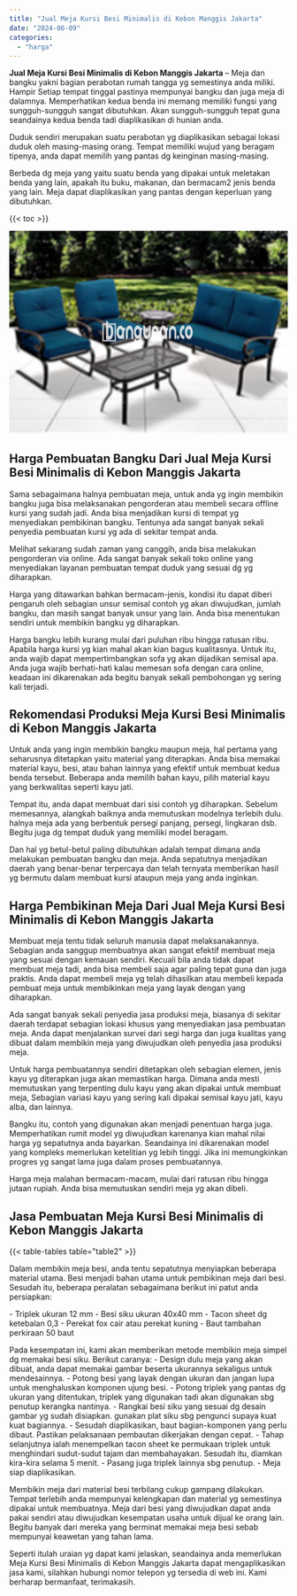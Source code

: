 ```yaml
---
title: "Jual Meja Kursi Besi Minimalis di Kebon Manggis Jakarta"
date: "2024-06-09"
categories: 
  - "harga"
---
```


**Jual Meja Kursi Besi Minimalis di Kebon Manggis Jakarta** – Meja dan bangku yakni bagian perabotan rumah tangga yg semestinya anda miliki. Hampir Setiap tempat tinggal pastinya mempunyai bangku dan juga meja di dalamnya. Memperhatikan kedua benda ini memang memiliki fungsi yang sungguh-sungguh sangat dibutuhkan. Akan sungguh-sungguh tepat guna seandainya kedua benda tadi diaplikasikan di hunian anda.

Duduk sendiri merupakan suatu perabotan yg diaplikasikan sebagai lokasi duduk oleh masing-masing orang. Tempat memiliki wujud yang beragam tipenya, anda dapat memilih yang pantas dg keinginan masing-masing.

Berbeda dg meja yang yaitu suatu benda yang dipakai untuk meletakan benda yang lain, apakah itu buku, makanan, dan bermacam2 jenis benda yang lain. Meja dapat diaplikasikan yang pantas dengan keperluan yang dibutuhkan.

{{< toc >}}

![Jual Meja Kursi Besi Minimalis di Kebon Manggis Jakarta](/images/jual-meja-besi-murah04.png)

## Harga Pembuatan Bangku Dari Jual Meja Kursi Besi Minimalis di Kebon Manggis Jakarta

Sama sebagaimana halnya pembuatan meja, untuk anda yg ingin membikin bangku juga bisa melaksanakan pengorderan atau membeli secara offline kursi yang sudah jadi. Anda bisa menjadikan kursi di tempat yg menyediakan pembikinan bangku. Tentunya ada sangat banyak sekali penyedia pembuatan kursi yg ada di sekitar tempat anda.

Melihat sekarang sudah zaman yang canggih, anda bisa melakukan pengorderan via online. Ada sangat banyak sekali toko online yang menyediakan layanan pembuatan tempat duduk yang sesuai dg yg diharapkan.

Harga yang ditawarkan bahkan bermacam-jenis, kondisi itu dapat diberi pengaruh oleh sebagian unsur semisal contoh yg akan diwujudkan, jumlah bangku, dan masih sangat banyak unsur yang lain. Anda bisa menentukan sendiri untuk membikin bangku yg diharapkan.

Harga bangku lebih kurang mulai dari puluhan ribu hingga ratusan ribu. Apabila harga kursi yg kian mahal akan kian bagus kualitasnya. Untuk itu, anda wajib dapat mempertimbangkan sofa yg akan dijadikan semisal apa. Anda juga wajib berhati-hati kalau memesan sofa dengan cara online, keadaan ini dikarenakan ada begitu banyak sekali pembohongan yg sering kali terjadi.

## Rekomendasi Produksi Meja Kursi Besi Minimalis di Kebon Manggis Jakarta

Untuk anda yang ingin membikin bangku maupun meja, hal pertama yang seharusnya ditetapkan yaitu material yang diterapkan. Anda bisa memakai material kayu, besi, atau bahan lainnya yang efektif untuk membuat kedua benda tersebut. Beberapa anda memilih bahan kayu, pilih material kayu yang berkwalitas seperti kayu jati.

Tempat itu, anda dapat membuat dari sisi contoh yg diharapkan. Sebelum memesannya, alangkah baiknya anda memutuskan modelnya terlebih dulu. halnya meja ada yang berbentuk persegi panjang, persegi, lingkaran dsb. Begitu juga dg tempat duduk yang memiliki model beragam.

Dan hal yg betul-betul paling dibutuhkan adalah tempat dimana anda melakukan pembuatan bangku dan meja. Anda sepatutnya menjadikan daerah yang benar-benar terpercaya dan telah ternyata memberikan hasil yg bermutu dalam membuat kursi ataupun meja yang anda inginkan.

## Harga Pembikinan Meja Dari Jual Meja Kursi Besi Minimalis di Kebon Manggis Jakarta

Membuat meja tentu tidak seluruh manusia dapat melaksanakannya. Sebagian anda sanggup membuatnya akan sangat efektif membuat meja yang sesuai dengan kemauan sendiri. Kecuali bila anda tidak dapat membuat meja tadi, anda bisa membeli saja agar paling tepat guna dan juga praktis. Anda dapat membeli meja yg telah dihasilkan atau membeli kepada pembuat meja untuk membikinkan meja yang layak dengan yang diharapkan.

Ada sangat banyak sekali penyedia jasa produksi meja, biasanya di sekitar daerah terdapat sebagian lokasi khusus yang menyediakan jasa pembuatan meja. Anda dapat menjalankan survei dari segi harga dan juga kualitas yang dibuat dalam membikin meja yang diwujudkan oleh penyedia jasa produksi meja.

Untuk harga pembuatannya sendiri ditetapkan oleh sebagian elemen, jenis kayu yg diterapkan juga akan memastikan harga. Dimana anda mesti memutuskan yang terpenting dulu kayu yang akan dipakai untuk membuat meja, Sebagian variasi kayu yang sering kali dipakai semisal kayu jati, kayu alba, dan lainnya.

Bangku itu, contoh yang digunakan akan menjadi penentuan harga juga. Memperhatikan rumit model yg diwujudkan karenanya kian mahal nilai harga yg sepatutnya anda bayarkan. Seandainya ini dikarenakan model yang kompleks memerlukan ketelitian yg lebih tinggi. Jika ini memungkinkan progres yg sangat lama juga dalam proses pembuatannya.

Harga meja malahan bermacam-macam, mulai dari ratusan ribu hingga jutaan rupiah. Anda bisa memutuskan sendiri meja yg akan dibeli.

## Jasa Pembuatan Meja Kursi Besi Minimalis di Kebon Manggis Jakarta

{{< table-tables table="table2" >}}

Dalam membikin meja besi, anda tentu sepatutnya menyiapkan beberapa material utama. Besi menjadi bahan utama untuk pembikinan meja dari besi. Sesudah itu, beberapa peralatan sebagaimana berikut ini patut anda persiapkan:

\- Triplek ukuran 12 mm - Besi siku ukuran 40x40 mm - Tacon sheet dg ketebalan 0,3 - Perekat fox cair atau perekat kuning - Baut tambahan perkiraan 50 baut

Pada kesempatan ini, kami akan memberikan metode membikin meja simpel dg memakai besi siku. Berikut caranya: - Design dulu meja yang akan dibuat, anda dapat memakai gambar beserta ukurannya sekaligus untuk mendesainnya. - Potong besi yang layak dengan ukuran dan jangan lupa untuk menghaluskan komponen ujung besi. - Potong triplek yang pantas dg ukuran yang ditentukan, triplek yang digunakan tadi akan digunakan sbg penutup kerangka nantinya. - Rangkai besi siku yang sesuai dg desain gambar yg sudah disiapkan. gunakan plat siku sbg pengunci supaya kuat kuat bagiannya. - Sesudah diaplikasikan, baut bagian-komponen yang perlu dibaut. Pastikan pelaksanaan pembautan dikerjakan dengan cepat. - Tahap selanjutnya ialah menempelkan tacon sheet ke permukaan triplek untuk menghindari sudut-sudut tajam dan membahayakan. Sesudah itu, diamkan kira-kira selama 5 menit. - Pasang juga triplek lainnya sbg penutup. - Meja siap diaplikasikan.

Membikin meja dari material besi terbilang cukup gampang dilakukan. Tempat terlebih anda mempunyai kelengkapan dan material yg semestinya dipakai untuk membuatnya. Meja dari besi yang diwujudkan dapat anda pakai sendiri atau diwujudkan kesempatan usaha untuk dijual ke orang lain. Begitu banyak dari mereka yang berminat memakai meja besi sebab mempunyai keawetan yang tahan lama.

Seperti itulah uraian yg dapat kami jelaskan, seandainya anda memerlukan Meja Kursi Besi Minimalis di Kebon Manggis Jakarta dapat mengaplikasikan jasa kami, silahkan hubungi nomor telepon yg tersedia di web ini. Kami berharap bermanfaat, terimakasih.
